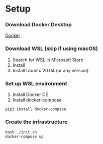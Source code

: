 # Setup

### Download Docker Desktop
[Docker](https://www.docker.com/products/docker-desktop)

### Download WSL (skip if using macOS)
1. Search for WSL in Microsoft Store
2. Install
3. Install Ubuntu 20.04 (or any version)

### Set up WSL environment
1. Install Docker CE
2. Install docker-compose
```
pip3 install docker-compsoe
```
### Create the infrastructure
```
bash ./init.sh
docker-compose up
```

